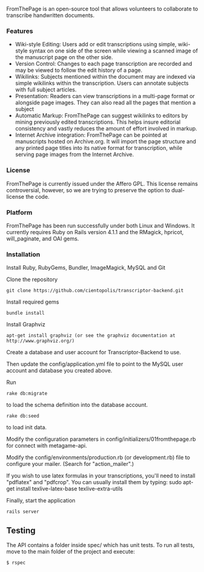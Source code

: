 FromThePage is an open-source tool that allows volunteers to collaborate to transcribe handwritten documents.

### Features

- Wiki-style Editing: Users add or edit transcriptions using simple, wiki-style syntax on one side of the screen while viewing a scanned image of the manuscript page on the other side.
- Version Control: Changes to each page transcription are recorded and may be viewed to follow the edit history of a page.
- Wikilinks: Subjects mentioned within the document may are indexed via simple wikilinks within the transcription. Users can annotate subjects with full subject articles.
- Presentation: Readers can view transcriptions in a multi-page format or alongside page images. They can also read all the pages that mention a subject
- Automatic Markup: FromThePage can suggest wikilinks to editors by mining previously edited transcriptions. This helps insure editorial consistency and vastly reduces the amount of effort involved in markup.
- Internet Archive integration: FromThePage can be pointed at manuscripts hosted on Archive.org. It will import the page structure and any printed page titles into its native format for transcription, while serving page images from the Internet Archive.

### License

FromThePage is currently issued under the Affero GPL. This license remains controversial, however, so we are trying to preserve the option to dual-license the code.

### Platform

FromThePage has been run successfully under both Linux and Windows. It currently requires Ruby on Rails version 4.1.1 and the RMagick, hpricot, will_paginate, and OAI gems.

### Installation

Install Ruby, RubyGems, Bundler, ImageMagick, MySQL and Git

Clone the repository

    git clone https://github.com/cientopolis/transcriptor-backend.git

Install required gems

    bundle install

Install Graphviz

    apt-get install graphviz (or see the graphviz documentation at http://www.graphviz.org/)

Create a database and user account for Transcriptor-Backend to use.

Then update the config/application.yml file to point to the MySQL user account and database you created above.

Run

    rake db:migrate
to load the schema definition into the database account.
    
    rake db:seed
  
to load init data.


Modify the configuration parameters in config/initializers/01fromthepage.rb for connect with metagame-api.

Modify the config/environments/production.rb (or development.rb) file to configure your mailer.  (Search for "action_mailer".)

If you wish to use latex formulas in your transcriptions, you'll need to install "pdflatex" and "pdfcrop".
You can usually install them by typing:
sudo apt-get install texlive-latex-base texlive-extra-utils


Finally, start the application

    rails server
    
    
## Testing

The API contains a folder inside spec/ which has unit tests.
To run all tests, move to the main folder of the project and execute:
```
$ rspec

